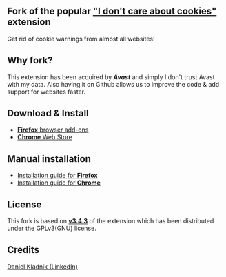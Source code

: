 ## Fork of the popular ["I don't care about cookies"](https://www.i-dont-care-about-cookies.eu/) extension

Get rid of cookie warnings from almost all websites!

## Why fork?

This extension has been acquired by _**Avast**_ and simply I don't trust Avast with my data.
Also having it on Github allows us to improve the code & add support for websites faster.

## Download & Install

- [**Firefox** browser add-ons](https://addons.mozilla.org/en-US/firefox/addon/istilldontcareaboutcookies/)
- [**Chrome** Web Store](https://chrome.google.com/webstore/detail/i-still-dont-care-about-c/edibdbjcniadpccecjdfdjjppcpchdlm)

## Manual installation

- [Installation guide for **Firefox**](https://github.com/OhMyGuus/I-Dont-Care-About-Cookies/wiki/Firefox-installation-guide)
- [Installation guide for **Chrome**](https://github.com/OhMyGuus/I-Dont-Care-About-Cookies/wiki/Chrome-installation-guide)

## License

This fork is based on [**v3.4.3**](https://addons.mozilla.org/en-US/firefox/addon/i-dont-care-about-cookies/versions/) of the extension which has been distributed under the GPLv3(GNU) license.

## Credits

[Daniel Kladnik (LinkedIn)](https://www.linkedin.com/in/dkladnik)
